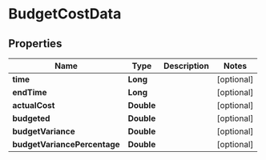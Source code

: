 # BudgetCostData

## Properties
Name | Type | Description | Notes
------------ | ------------- | ------------- | -------------
**time** | **Long** |  |  [optional]
**endTime** | **Long** |  |  [optional]
**actualCost** | **Double** |  |  [optional]
**budgeted** | **Double** |  |  [optional]
**budgetVariance** | **Double** |  |  [optional]
**budgetVariancePercentage** | **Double** |  |  [optional]

